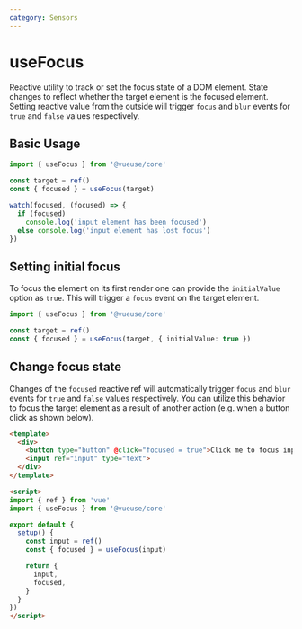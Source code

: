 ```yaml
---
category: Sensors
---
```


# useFocus

Reactive utility to track or set the focus state of a DOM element. State changes to reflect whether the target element is the focused element. Setting reactive value from the outside will trigger `focus` and `blur` events for `true` and `false` values respectively.

## Basic Usage

```ts
import { useFocus } from '@vueuse/core'

const target = ref()
const { focused } = useFocus(target)

watch(focused, (focused) => {
  if (focused)
    console.log('input element has been focused')
  else console.log('input element has lost focus')
})
```

## Setting initial focus

To focus the element on its first render one can provide the `initialValue` option as `true`. This will trigger a `focus` event on the target element.

```ts
import { useFocus } from '@vueuse/core'

const target = ref()
const { focused } = useFocus(target, { initialValue: true })
```

## Change focus state

Changes of the `focused` reactive ref will automatically trigger `focus` and `blur` events for `true` and `false` values respectively. You can utilize this behavior to focus the target element as a result of another action (e.g. when a button click as shown below).

```html
<template>
  <div>
    <button type="button" @click="focused = true">Click me to focus input below</button>
    <input ref="input" type="text">
  </div>
</template>

<script>
import { ref } from 'vue'
import { useFocus } from '@vueuse/core'

export default {
  setup() {
    const input = ref()
    const { focused } = useFocus(input)

    return {
      input,
      focused,
    }
  }
})
</script>
```
